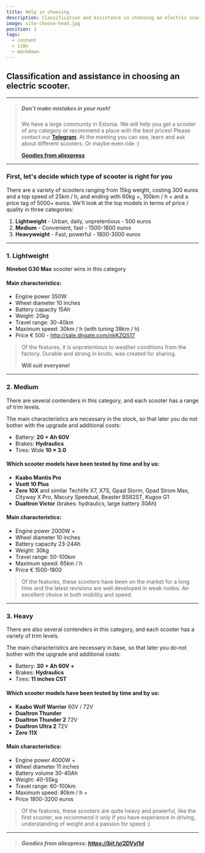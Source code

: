 ```yaml
---
title: Help in choosing
description: Classification and assistance in choosing an electric scooter.
image: site-choose-head.jpg
position: 1
tags:
  - content
  - i18n
  - markdown
---
```


## Classification and assistance in choosing an electric scooter.

<markdown-image class = "w-150 mt-3" src = "site-choose-head.jpg" alt = "Tuning, upgrades and parts"> </markdown-image>

***

> ##### Don't make mistakes in your rush!
>
> We have a large community in Estonia. We will help you get a scooter of any category or recommend a place with the best prices! Please contact our [**Telegram**](https://t.me/electrotallinn). At the meeting you can see, learn and ask about different scooters. Or maybe even ride :)
>
> [**Goodies from aliexpress**](https://bit.ly/2DVyl1d)

***

### First, let's decide which type of scooter is right for you

There are a variety of scooters ranging from 15kg weight, costing 300 euros and a top speed of 25km / h, and ending with 60kg +, 100km / h + and a price tag of 5000+ euros. We'll look at the top models in terms of price / quality in three categories:

1. **Lightweight** - Urban, daily, unpretentious - 500 euros
2. **Medium** - Convenient, fast - 1500-1800 euros
3. **Heavyweight** - Fast, powerful - 1800-3000 euros

***

### 1. **Lightweight**

**Ninebot G30 Max** scooter wins in this category

<markdown-image class = "my-3" caption = "Ninebot G30 Max" src = "transport/max-g30.jpg" alt="Tuning, upgrade and parts"></markdown-image>

#### Main characteristics:

- Engine power 350W
- Wheel diameter 10 inches
- Battery capacity 15Ah
- Weight: 20kg
- Travel range: 30-40km
- Maximum speed: 30km / h (with tuning 38km / h)
- Price € 500 - http://sale.dhgate.com/nkKZQS17

> Of the features, it is unpretentious to weather conditions from the factory. Durable and strong in knots. was created for sharing.
>
> **Will suit everyone!**

***

### 2. **Medium**

There are several contenders in this category, and each scooter has a range of trim levels.

The main characteristics are necessary in the stock, so that later you do not bother with the upgrade and additional costs:

- Battery: **20 + Ah 60V**
- Brakes: **Hydraulics**
- Tires: Wide **10 × 3.0**

<markdown-image class = "w-49 d-inline-grid mb-1" caption = "Dualtron Victor" src = "transport/dualtron-victor.jpg" alt = "Dualtron Victor"></markdown-image>
<markdown-image class = "w-49 d-inline-grid mb-1" caption = "Zero 10X" src = "transport/zero-10x.jpg" alt = "Zero 10X"></markdown-image>
<markdown-image class = "w-49 d-inline-grid mb-1" caption = "Vsett 10 Plus" src = "transport/vsett-10-plus.jpg" alt = "Vsett 10 Plus"></markdown-image>
<markdown-image class = "w-49 d-inline-grid mb-3" caption = "Kaabo Mantis Pro" src = "transport/kaabo-mantis-pro.jpg" alt = "Kaabo Mantis Pro"></markdown-image>

#### Which scooter models have been tested by time and by us:

- **Kaabo Mantis Pro**
- **Vsett 10 Plus**
- **Zero 10X** and similar Techlife X7, X7S, Gpad Storm, Gpad Strom Max, Cityway X Pro, Macury Speedual, Beaster BS62ST, Kugoo G1
- **Dualtron Victor** (brakes: hydraulics, large battery 30Ah)

#### Main characteristics:

- Engine power 2000W +
- Wheel diameter 10 inches
- Battery capacity 23-24Ah
- Weight: 30kg
- Travel range: 50-100km
- Maximum speed: 65km / h
- Price € 1500-1800

> Of the features, these scooters have been on the market for a long time and the latest revisions are well developed in weak nodes. An excellent choice in both mobility and speed.

***

### 3. **Heavy**

There are also several contenders in this category, and each scooter has a variety of trim levels.

The main characteristics are necessary in base, so that later you do not bother with the upgrade and additional costs:

- Battery: **30 + Ah 60V +**
- Brakes: **Hydraulics**
- Tires: **11 inches CST**

<markdown-image class = "w-49 d-inline-grid mb-1" caption = "Dualtron Thunder" src = "transport/dualtron-thunder.jpg" alt = "Dualtron Thunder"></markdown-image>
<markdown-image class = "w-49 d-inline-grid mb-1" caption = "Kaabo Wolf Warriror" src = "transport/kaabo-wolf-warrior.jpg" alt = "Kaabo Wolf Warriror"></markdown-image>
<markdown-image class = "w-49 d-inline-grid mb-1" caption = "Dualtron Ultra 2 72v" src = "transport/dualtron-ultra-2.jpg" alt = "Dualtron Ultra 2 72v"></markdown-image>
<markdown-image class = "w-49 d-inline-grid mb-3" caption = "Zero 11X" src = "transport/zero-11x.jpg" alt = "Zero 11X"> </markdown-image>

#### Which scooter models have been tested by time and by us:

- **Kaabo Wolf Warrior** 60V / 72V
- **Dualtron Thunder**
- **Dualtron Thunder 2** 72V
- **Dualtron Ultra 2** 72V
- **Zero 11X**

#### Main characteristics:

- Engine power 4000W +
- Wheel diameter 11 inches
- Battery volume 30-40Ah
- Weight: 40-55kg
- Travel range: 60-100km
- Maximum speed: 80km / h +
- Price 1800-3200 euros

> Of the features, these scooters are quite heavy and powerful, like the first scooter, we recommend it only if you have experience in driving, understanding of weight and a passion for speed :)

***

> ##### Goodies from aliexpress: https://bit.ly/2DVyl1d